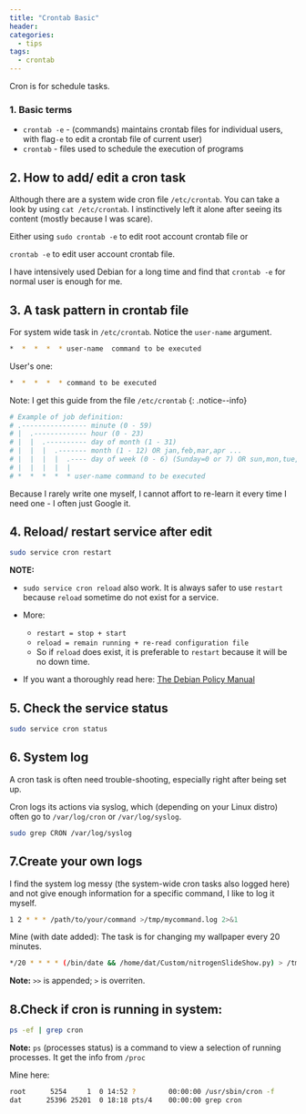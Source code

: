```yaml
---
title: "Crontab Basic"
header:
categories:
  - tips
tags:
  - crontab
---
```


Cron is for schedule tasks.

### 1. Basic terms

* `crontab -e` - (commands) maintains crontab files for individual users, with flag`-e` to edit a crontab file of current user)
* `crontab` - files used to schedule the execution of programs

## 2. How to add/ edit a cron task

Although there are a system wide cron file `/etc/crontab`. You can take a look by using `cat /etc/crontab`. I instinctively left it alone after seeing its content (mostly because I was scare). 

Either using `sudo crontab -e` to edit root account crontab file or 

`crontab -e` to edit user account crontab file. 

I have intensively used Debian for a long time and find that `crontab -e` for normal user is enough for me.

## 3. A task pattern in crontab file
For system wide task in `/etc/crontab`. Notice the `user-name` argument.
```bash
*  *  *  *  * user-name  command to be executed
```
User's one:
```bash
*  *  *  *  * command to be executed
```
Note: I get this guide from the file `/etc/crontab`
{: .notice--info}
```bash
# Example of job definition:
# .---------------- minute (0 - 59)
# |  .------------- hour (0 - 23)
# |  |  .---------- day of month (1 - 31)
# |  |  |  .------- month (1 - 12) OR jan,feb,mar,apr ...
# |  |  |  |  .---- day of week (0 - 6) (Sunday=0 or 7) OR sun,mon,tue,wed,thu,fri,sat
# |  |  |  |  |
# *  *  *  *  * user-name command to be executed
```
Because I rarely write one myself, I cannot affort to re-learn it every time I need one - I often just Google it.

## 4. Reload/ restart service after edit
```bash
sudo service cron restart
```
**NOTE:**

* `sudo service cron reload` also work. It is always safer to use `restart` because `reload` sometime do not exist for a service.

* More:
   * `restart = stop + start`  
   * `reload = remain running + re-read configuration file`  
   * So if `reload` does exist, it is preferable to `restart` because it will be no down time.

* If you want a thoroughly read here: [The Debian Policy Manual](https://www.debian.org/doc/debian-policy/ch-opersys.html#s-writing-init)


## 5. Check the service status

```bash
sudo service cron status
```

## 6. System log
A cron task is often need trouble-shooting, especially right after being set up.

Cron logs its actions via syslog, which (depending on your Linux distro) often go to `/var/log/cron` or `/var/log/syslog`.

```bash
sudo grep CRON /var/log/syslog 
```
## 7.Create your own logs
I find the system log messy (the system-wide cron tasks also logged here) and not give enough information for a specific command, I like to log it myself.

```bash
1 2 * * * /path/to/your/command >/tmp/mycommand.log 2>&1
```
Mine (with date added): The task is for changing my wallpaper every 20 minutes.
```bash
*/20 * * * * (/bin/date && /home/dat/Custom/nitrogenSlideShow.py) > /tmp/mycommand.log 2>&1
```

**Note:** 
`>>` is appended; `>` is overriten.

## 8.Check if cron is running in system:
```bash
ps -ef | grep cron
```
**Note:**
`ps` (processes status) is a command to view a selection of running processes. It get the info from `/proc`


Mine here:

```bash
root      5254     1  0 14:52 ?        00:00:00 /usr/sbin/cron -f
dat      25396 25201  0 18:18 pts/4    00:00:00 grep cron
```